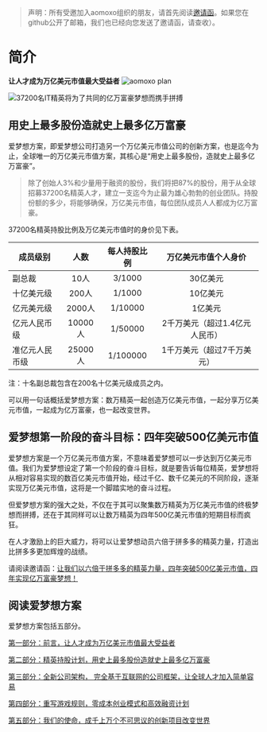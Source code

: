 >声明：所有受邀加入aomoxo组织的朋友，请首先阅读[邀请函](https://github.com/aomoxo/founders-letter)。如果您在github公开了邮箱，我们也已经向您发送了邀请函，请查收）。

# 简介

**让人才成为万亿美元市值最大受益者**
![aomoxo plan](https://cdn.jsdelivr.net/gh/aomoxo/aomoxo-plan@latest/images/aomoxo-plan.png)

![37200名IT精英将为了共同的亿万富豪梦想而携手拼搏](https://cdn.jsdelivr.net/gh/aomoxo/aomoxo-plan@latest/images/team-members.jpg)

## 用史上最多股份造就史上最多亿万富豪

爱梦想方案，即爱梦想公司打造另一个万亿美元市值公司的创新方案，也是迄今为止，全球唯一的万亿美元市值方案，其核心是“用史上最多股份，造就史上最多亿万富豪”。

>除了创始人3%和少量用于融资的股份，我们将把87%的股份，用于从全球招募37200名精英人才，建立一支迄今为止最为雄心勃勃的创业团队。持股份额的多少，将能够确保，万亿美元市值，每位团队成员人人都成为亿万富豪。

37200名精英持股比例及万亿美元市值时的身价见下表。

成员级别|人数|每人持股比例|万亿美元市值个人身价
---|:---:|:---:|:---:
副总裁|10人|3/1000|30亿美元
十亿美元级|200人|1/1000|10亿美元
亿元美元级|2000人|1/10000|1亿美元
亿元人民币级|10000人|1/50000|2千万美元（超过1.4亿元人民币）
准亿元人民币级|25000人|1/100000|1千万美元（超过7千万美元）

注：十名副总裁包含在200名十亿美元级成员之内。

可以用一句话概括爱梦想方案：数万精英一起创造万亿美元市值，一起分享万亿美元市值，一起成为亿万富豪，也一起改变世界。

## 爱梦想第一阶段的奋斗目标：四年突破500亿美元市值

爱梦想方案是一个万亿美元市值方案，不意味着爱梦想可以一步达到万亿美元市值。我们为爱梦想设定了第一个阶段的奋斗目标，就是要告诉每位精英，爱梦想将从相对容易实现的数百亿美元市值开始，经过千亿、数千亿美元的不同阶段，逐渐实现万亿美元市值，这将是一个脚踏实地的奋斗过程。

但爱梦想方案的强大之处，不仅在于其可以聚集数万精英为万亿美元市值的终极梦想而拼搏，还在于其同样可以让数万精英为四年500亿美元市值的短期目标而疯狂。

在人才激励上的巨大威力，将可以让爱梦想动员六倍于拼多多的精英力量，打造出比拼多多更加辉煌的战绩。

请阅读邀请函：[让我们以六倍于拼多多的精英力量，四年突破500亿美元市值，四年实现亿万富豪梦想！](https://github.com/aomoxo/founders-letter)

## 阅读爱梦想方案

爱梦想方案包括五部分。

[第一部分：前言，让人才成为万亿美元市值最大受益者](https://github.com/aomoxo/aomoxo-plan/tree/master/docs/chapter-one)

[第二部分：精英持股计划，用史上最多股份造就史上最多亿万富豪](https://github.com/aomoxo/aomoxo-plan/tree/master/docs/chapter-two)

[第三部分：全新公司架构， 完全基于互联网的公司框架，让全球人才加入简单容易](https://github.com/aomoxo/aomoxo-plan/tree/master/docs/chapter-three)

[第四部分：重写游戏规则，零成本创业模式和高效融资计划](https://github.com/aomoxo/aomoxo-plan/tree/master/docs/chapter-four)

[第五部分：我们的使命，成千上万个不可思议的创新项目改变世界](https://github.com/aomoxo/aomoxo-plan/tree/master/docs/chapter-five)
